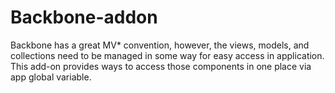 # Backbone-addon
Backbone has a great MV* convention, however, the views, models, and collections need to be managed in some way for easy access in application. This add-on provides ways to access those components in one place via app global variable.
